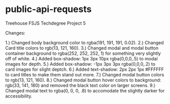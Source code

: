 # public-api-requests
 Treehouse FSJS Techdegree Project 5


Changes:

1.) Changed body background color to rgba(191, 191, 191, 0.02).
2.) Changed Card title colors to rgb(13, 121, 160).
3.) Changed modal and modal button container background to rgba(252, 252, 252, 1) for something very slightly off of white.
4.) Added box-shadow: 1px 3px 10px rgba(0,0,0,.5) to modal images for depth.
5.) Added box-shadow: -1px 3px 3px rgba(0,0,0,.2) to card images for slight deptch.
6.) Added text-shadow: 2px 2px 1px #FFFFFF to card titles to make them stand out more.
7.) Changed modal button colors to rgb(13, 121, 160).
8.) Changed modal button hover colors to background: rgb(33, 141, 180) and removed the black text color on larger screens.
9.) Changed modal text to rgba(0, 0, 0, .8) to accomodate the slightly darker for accessibility. 